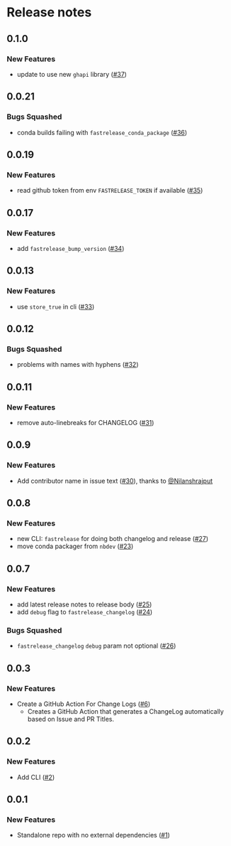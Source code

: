 # Release notes

<!-- do not remove -->


## 0.1.0

### New Features

- update to use new `ghapi` library ([#37](https://github.com/fastai/fastrelease/issues/37))


## 0.0.21

### Bugs Squashed

- conda builds failing with `fastrelease_conda_package` ([#36](https://github.com/fastai/fastrelease/issues/36))


## 0.0.19

### New Features

- read github token from env `FASTRELEASE_TOKEN` if available ([#35](https://github.com/fastai/fastrelease/issues/35))


## 0.0.17

### New Features

- add `fastrelease_bump_version` ([#34](https://github.com/fastai/fastrelease/issues/34))


## 0.0.13

### New Features

- use `store_true` in cli ([#33](https://github.com/fastai/fastrelease/issues/33))


## 0.0.12

### Bugs Squashed

- problems with names with hyphens ([#32](https://github.com/fastai/fastrelease/issues/32))


## 0.0.11

### New Features

- remove auto-linebreaks for CHANGELOG ([#31](https://github.com/fastai/fastrelease/issues/31))


## 0.0.9

### New Features

- Add contributor name in issue text ([#30](https://github.com/fastai/fastrelease/pull/30)), thanks to [@Nilanshrajput](https://github.com/Nilanshrajput)

## 0.0.8

### New Features

- new CLI: `fastrelease` for doing both changelog and release ([#27](https://github.com/fastai/fastrelease/issues/27))
- move conda packager from `nbdev` ([#23](https://github.com/fastai/fastrelease/issues/23))

## 0.0.7

### New Features

- add latest release notes to release body ([#25](https://github.com/fastai/fastrelease/issues/25))
- add `debug` flag to `fastrelease_changelog` ([#24](https://github.com/fastai/fastrelease/issues/24))

### Bugs Squashed

- `fastrelease_changelog` `debug` param not optional ([#26](https://github.com/fastai/fastrelease/issues/26))

## 0.0.3

### New Features

- Create a GitHub Action For Change Logs ([#6](https://github.com/fastai/fastrelease/issues/6))
  - Creates a GitHub Action that generates a ChangeLog automatically based on Issue and PR Titles.

## 0.0.2

### New Features

- Add CLI ([#2](https://github.com/fastai/fastrelease/issues/2))

## 0.0.1

### New Features

- Standalone repo with no external dependencies ([#1](https://github.com/fastai/fastrelease/issues/1))

